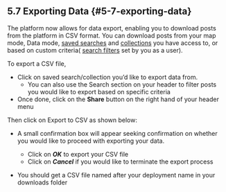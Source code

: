 ## 5.7 Exporting Data {#5-7-exporting-data}

The platform now allows for data export, enabling you to download posts from the platform in CSV format. You can download posts from your map mode, Data mode, [saved searches](../7_analysing_data_on_your_deployment/72_saved_searches.md) and [collections](../7_analysing_data_on_your_deployment/73_collections.md) you have access to, or based on custom criteria( [search filters](../7_analysing_data_on_your_deployment/71_filters.md) set by you as a user).

To export a CSV file,

*   Click on saved search/collection you’d like to export data from.
    *   You can also use the Search section on your header to filter posts you would like to export based on specific criteria
*   Once done, click on the **Share** button on the right hand of your header menu

Then click on Export to CSV as shown below:

*   A small confirmation box will appear seeking confirmation on whether you would like to proceed with exporting your data.
    *   Click on **_OK_** to export your CSV file
    *   Click on **_Cancel_** if you would like to terminate the export process

*   You should get a CSV file named after your deployment name in your downloads folder